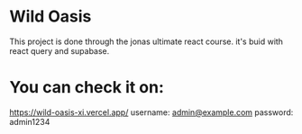 # Wild Oasis
This project is done through the jonas ultimate react course. it's buid with react query and supabase. 
# You can check it on:
https://wild-oasis-xi.vercel.app/
username: admin@example.com
password: admin1234
